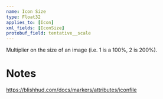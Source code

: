 ```yaml
---
name: Icon Size
type: Float32
applies_to: [Icon]
xml_fields: [IconSize]
protobuf_field: tentative__scale
---
```

Multiplier on the size of an image (i.e. 1 is a 100%, 2 is 200%).

Notes
=====
https://blishhud.com/docs/markers/attributes/iconfile
